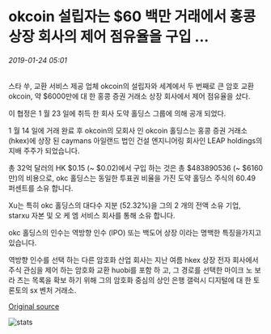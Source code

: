 # okcoin 설립자는 $60 백만 거래에서 홍콩 상장 회사의 제어 점유율을 구입 ...

###### 2019-01-24 05:01

스타 쑤, 교환 서비스 제공 업체 okcoin의 설립자와 세계에서 두 번째로 큰 암호 교환 okcoin, 약 $6000만에 대 한 홍콩 증권 거래소 상장 회사에서 제어 점유율을 샀다.

이 협정은 1 월 23 일에 취득 한 회사 도약 홀딩스 그룹에 의해 공개 되었다.

1 월 14 일에 거래 완료 후 okcoin의 모회사 인 okcoin 홀딩스는 홍콩 증권 거래소 (hkex)에 상장 된 caymans 아일랜드 법인 건설 엔지니어링 회사인 LEAP holdings의 지배 주주가 되었습니다.

총 32억 달러의 HK $0.15 (~ $0.02)에서 구입 하는 것은 총 $483890536 (~ $6160만)의 비용으로, okc 홀딩스는 동일한 투표권 비율을 가진 도약 홀딩스 주식의 60.49 퍼센트를 소유 합니다.

Xu는 특히 okc 홀딩스의 대다수 지분 (52.32%)을 그의 2 개의 전액 소유 기업, starxu 자본 및 오 케 엠 서비스 회사를 통해 소유 합니다.

okc 홀딩스의 인수는 역방향 인수 (IPO) 또는 백도어 상장 이라는 명백한 특징을가지고 있습니다.

역방향 인수를 선택 하는 다른 암호화 산업 회사는 지난 여름 hkex 상장 전자 회사에서 주식 관심을 제어 하는 암호화 교환 huobi를 포함 하 고, 그 경로를 선택한 마이크 노 보 라 츠는 목록을 확보 하기 위해 그의 암호화 중심의 상인 은행 갤럭시 디지털에 대 한 토론토의 sx 벤처 거래소.

[Original source](https://cointelegraph.com/news/okcoin-founder-buys-controlling-share-in-hong-kong-listed-firm-in-60-mln-deal)

![stats](https://c.statcounter.com/11760860/0/a89fa40b/1/ "stats")
